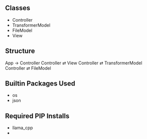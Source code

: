 ## Classes
- Controller
- TransformerModel
- FileModel
- View

## Structure
App → Controller
Controller ⇄ View
Controller ⇄ TransformerModel
Controller ⇄ FileModel

## Builtin Packages Used
- os
- json

## Required PIP Installs
- llama_cpp
- 